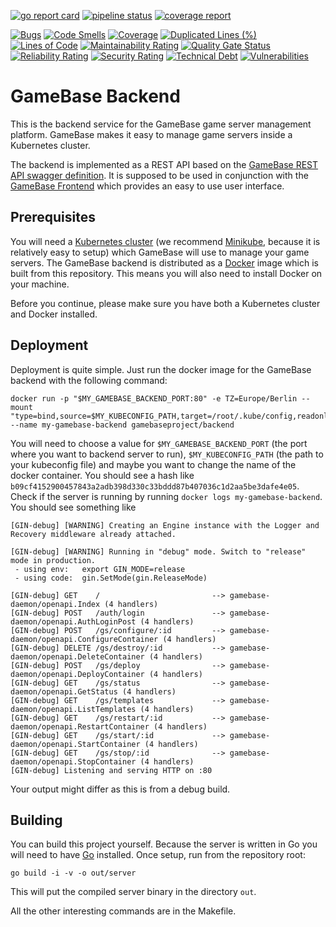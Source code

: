 [![go report card](https://goreportcard.com/badge/gitlab.tandashi.de/GameBase/gamebase-backend)](https://goreportcard.com/report/gitlab.tandashi.de/GameBase/gamebase-backend)
[![pipeline status](https://gitlab.tandashi.de/GameBase/gamebase-backend/badges/master/pipeline.svg)](https://gitlab.tandashi.de/GameBase/gamebase-backend/commits/master)
[![coverage report](https://gitlab.tandashi.de/GameBase/gamebase-backend/badges/master/coverage.svg)](https://gitlab.tandashi.de/GameBase/gamebase-backend/-/commits/master)

[![Bugs](https://sonarqube.gahr.dev/api/project_badges/measure?project=gamebase-daemon&metric=bugs)](https://sonarqube.gahr.dev/dashboard?id=gamebase-daemon)
[![Code Smells](https://sonarqube.gahr.dev/api/project_badges/measure?project=gamebase-daemon&metric=code_smells)](https://sonarqube.gahr.dev/dashboard?id=gamebase-daemon)
[![Coverage](https://sonarqube.gahr.dev/api/project_badges/measure?project=gamebase-daemon&metric=coverage)](https://sonarqube.gahr.dev/dashboard?id=gamebase-daemon)
[![Duplicated Lines (%)](https://sonarqube.gahr.dev/api/project_badges/measure?project=gamebase-daemon&metric=duplicated_lines_density)](https://sonarqube.gahr.dev/dashboard?id=gamebase-daemon)
[![Lines of Code](https://sonarqube.gahr.dev/api/project_badges/measure?project=gamebase-daemon&metric=ncloc)](https://sonarqube.gahr.dev/dashboard?id=gamebase-daemon)
[![Maintainability Rating](https://sonarqube.gahr.dev/api/project_badges/measure?project=gamebase-daemon&metric=sqale_rating)](https://sonarqube.gahr.dev/dashboard?id=gamebase-daemon)
[![Quality Gate Status](https://sonarqube.gahr.dev/api/project_badges/measure?project=gamebase-daemon&metric=alert_status)](https://sonarqube.gahr.dev/dashboard?id=gamebase-daemon)
[![Reliability Rating](https://sonarqube.gahr.dev/api/project_badges/measure?project=gamebase-daemon&metric=reliability_rating)](https://sonarqube.gahr.dev/dashboard?id=gamebase-daemon)
[![Security Rating](https://sonarqube.gahr.dev/api/project_badges/measure?project=gamebase-daemon&metric=security_rating)](https://sonarqube.gahr.dev/dashboard?id=gamebase-daemon)
[![Technical Debt](https://sonarqube.gahr.dev/api/project_badges/measure?project=gamebase-daemon&metric=sqale_index)](https://sonarqube.gahr.dev/dashboard?id=gamebase-daemon)
[![Vulnerabilities](https://sonarqube.gahr.dev/api/project_badges/measure?project=gamebase-daemon&metric=vulnerabilities)](https://sonarqube.gahr.dev/dashboard?id=gamebase-daemon)

# GameBase Backend
This is the backend service for the GameBase game server management platform.
GameBase makes it easy to manage game servers inside a Kubernetes cluster.

The backend is implemented as a REST API based on the 
[GameBase REST API swagger definition](https://gitlab.tandashi.de/GameBase/swagger-rest-api). 
It is supposed to be used in conjunction with the 
[GameBase Frontend](https://gitlab.tandashi.de/GameBase/gamebase-frontend) 
which provides an easy to use user interface.

## Prerequisites
You will need a [Kubernetes cluster](https://kubernetes.io/) 
(we recommend [Minikube](https://kubernetes.io/docs/setup/learning-environment/minikube/),
because it is relatively easy to setup) which GameBase will use to manage your game servers.
The GameBase backend is distributed as a [Docker](https://www.docker.com/) image which is built from this repository.
This means you will also need to install Docker on your machine.

Before you continue, please make sure you have both a Kubernetes cluster and Docker installed.

## Deployment
Deployment is quite simple. Just run the docker image for the GameBase backend with the following command:

    docker run -p "$MY_GAMEBASE_BACKEND_PORT:80" -e TZ=Europe/Berlin --mount "type=bind,source=$MY_KUBECONFIG_PATH,target=/root/.kube/config,readonly" --name my-gamebase-backend gamebaseproject/backend

You will need to choose a value for `$MY_GAMEBASE_BACKEND_PORT` (the port where you want to backend server to run),
`$MY_KUBECONFIG_PATH` (the path to your kubeconfig file) and maybe you want to change the name of the docker container.
You should see a hash like `b09cf4152900457843a2adb398d330c33bddd87b407036c1d2aa5be3dafe4e05`.
Check if the server is running by running `docker logs my-gamebase-backend`. You should see something like 

    [GIN-debug] [WARNING] Creating an Engine instance with the Logger and Recovery middleware already attached.
    
    [GIN-debug] [WARNING] Running in "debug" mode. Switch to "release" mode in production.
     - using env:   export GIN_MODE=release
     - using code:  gin.SetMode(gin.ReleaseMode)
    
    [GIN-debug] GET    /                         --> gamebase-daemon/openapi.Index (4 handlers)
    [GIN-debug] POST   /auth/login               --> gamebase-daemon/openapi.AuthLoginPost (4 handlers)
    [GIN-debug] POST   /gs/configure/:id         --> gamebase-daemon/openapi.ConfigureContainer (4 handlers)
    [GIN-debug] DELETE /gs/destroy/:id           --> gamebase-daemon/openapi.DeleteContainer (4 handlers)
    [GIN-debug] POST   /gs/deploy                --> gamebase-daemon/openapi.DeployContainer (4 handlers)
    [GIN-debug] GET    /gs/status                --> gamebase-daemon/openapi.GetStatus (4 handlers)
    [GIN-debug] GET    /gs/templates             --> gamebase-daemon/openapi.ListTemplates (4 handlers)
    [GIN-debug] GET    /gs/restart/:id           --> gamebase-daemon/openapi.RestartContainer (4 handlers)
    [GIN-debug] GET    /gs/start/:id             --> gamebase-daemon/openapi.StartContainer (4 handlers)
    [GIN-debug] GET    /gs/stop/:id              --> gamebase-daemon/openapi.StopContainer (4 handlers)
    [GIN-debug] Listening and serving HTTP on :80

Your output might differ as this is from a debug build.

## Building
You can build this project yourself.
Because the server is written in Go you will need to have [Go](https://golang.org/) installed.
Once setup, run from the repository root:

    go build -i -v -o out/server

This will put the compiled server binary in the directory `out`.

All the other interesting commands are in the Makefile.
